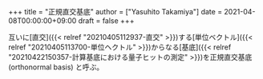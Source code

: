 +++
title = "正規直交基底"
author = ["Yasuhito Takamiya"]
date = 2021-04-08T00:00:00+09:00
draft = false
+++

互いに[直交]({{< relref "20210405112937-直交" >}})する[単位ベクトル]({{< relref "20210405113700-単位ヘクトル" >}})からなる[基底]({{< relref "20210422150357-計算基底における量子ヒットの測定" >}})を正規直交基底 (orthonormal basis) と呼ぶ。
